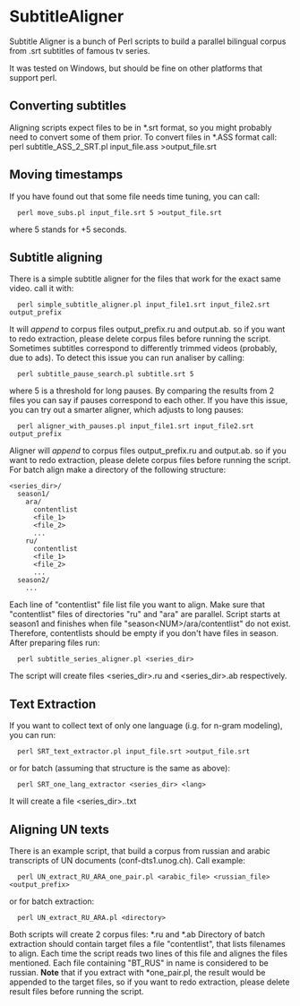 # SubtitleAligner
Subtitle Aligner is a bunch of Perl scripts to build a parallel bilingual corpus from .srt subtitles of famous tv series.

It was tested on Windows, but should be fine on other platforms that support perl.

## Converting subtitles
Aligning scripts expect files to be in *.srt format, so you might probably need to convert some of them prior.
To convert files in *.ASS format call:
  perl subtitle_ASS_2_SRT.pl input_file.ass >output_file.srt
  
## Moving timestamps
If you have found out that some file needs time tuning, you can call:
```
  perl move_subs.pl input_file.srt 5 >output_file.srt
```
where 5 stands for +5 seconds.

## Subtitle aligning
There is a simple subtitle aligner for the files that work for the exact same video. call it with:
```
  perl simple_subtitle_aligner.pl input_file1.srt input_file2.srt output_prefix
```
It will <i>append</i> to corpus files output_prefix.ru and output.ab. so if you want to redo extraction, please delete 
corpus files before running the script.
Sometimes subtitles correspond to differently trimmed videos (probably, due to ads). To detect this issue you can run
analiser by calling:
```
  perl subtitle_pause_search.pl subtitle.srt 5
```
where 5 is a threshold for long pauses. By comparing the results from 2 files you can say if pauses correspond to each other.
If you have this issue, you can try out a smarter aligner, which adjusts to long pauses:
```
  perl aligner_with_pauses.pl input_file1.srt input_file2.srt output_prefix
```
Aligner will <i>append</i> to corpus files output_prefix.ru and output.ab. so if you want to redo extraction, please delete 
corpus files before running the script. 
For batch align make a directory of the following structure:
```
<series_dir>/
  season1/
    ara/
      contentlist
      <file_1>
      <file_2>
      ...
    ru/
      contentlist
      <file_1>
      <file_2>
      ...
  season2/
    ...
```
Each line of "contentlist" file list file you want to align. Make sure that "contentlist" files of directories "ru" and "ara" 
are parallel. Script starts at season1 and finishes when file "season\<NUM\>/ara/contentlist" do not exist. Therefore, contentlists 
should be empty if you don't have files in season. After preparing files run:
```
  perl subtitle_series_aligner.pl <series_dir>
```
The script will create files <series_dir>.ru and <series_dir>.ab respectively.

## Text Extraction
If you want to collect text of only one language (i.g. for n-gram modeling), you can run:
```
  perl SRT_text_extractor.pl input_file.srt >output_file.srt
```
or for batch (assuming that structure is the same as above):
```
  perl SRT_one_lang_extractor <series_dir> <lang>
```
It will create a file <series_dir>.<lang>.txt

## Aligning UN texts
There is an example script, that build a corpus from russian and arabic transcripts of UN documents (conf-dts1.unog.ch).
Call example:
```
  perl UN_extract_RU_ARA_one_pair.pl <arabic_file> <russian_file> <output_prefix>
```
or for batch extraction:
```
  perl UN_extract_RU_ARA.pl <directory>
```
Both scripts will create 2 corpus files: *.ru and *.ab
Directory of batch extraction should contain target files a file "contentlist", that lists filenames to align. Each time 
the script reads two lines of this file and alignes the files mentioned. Each file containing "BT_RUS" in name is considered 
to be russian.
<b>Note</b> that if you extract with *one_pair.pl, the result would be appended to the target files, so if you want to redo 
extraction, please delete result files before running the script.

